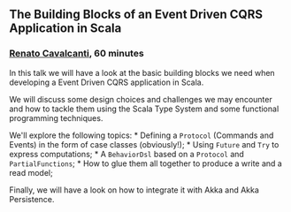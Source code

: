 ## The Building Blocks of an Event Driven CQRS Application in Scala

### [Renato Cavalcanti](https://twitter.com/renatocaval), 60 minutes

In this talk we will have a look at the basic building blocks we need when developing a Event Driven CQRS application in Scala.

We will discuss some design choices and challenges we may encounter and how to tackle them using the Scala Type System and some functional programming techniques. 

We'll explore the following topics: 
	* Defining a `Protocol` (Commands and Events) in the form of case classes (obviously!);
	* Using `Future` and `Try` to express computations;
	* A `BehaviorDsl` based on a `Protocol` and `PartialFunctions`;
	* How to glue them all together to produce a write and a read model;

Finally, we will have a look on how to integrate it with Akka and Akka Persistence.
